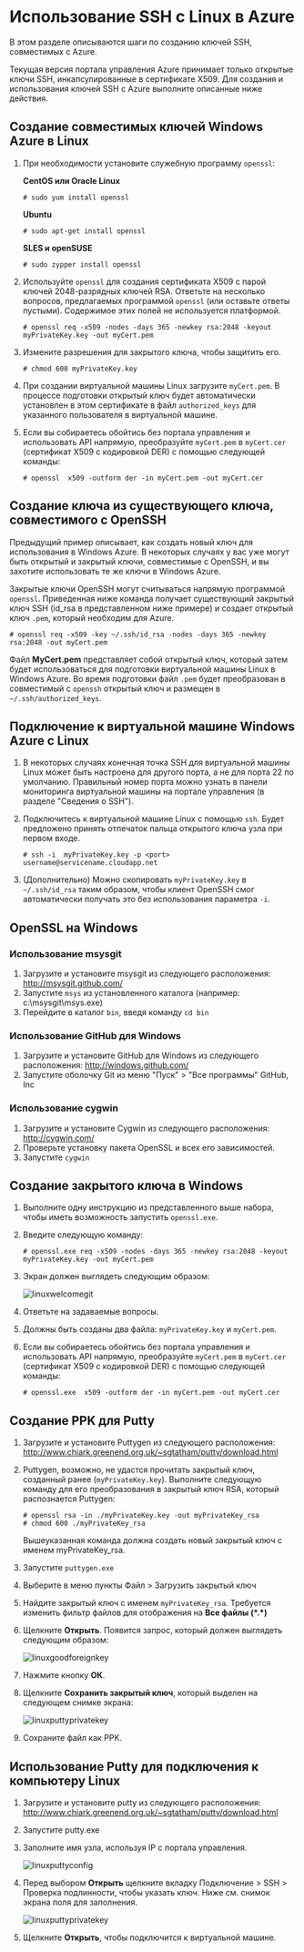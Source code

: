 <properties urlDisplayName="Use SSH" pageTitle="Использование SSH для подключения к виртуальным машинам Linux в Azure" metaKeywords="Azure SSH keys Linux, Linux vm SSH" description="Узнайте, как создавать и использовать ключи SSH с виртуальной машиной Linux в Azure." metaCanonical="" services="virtual-machines" documentationCenter="" title="Использование SSH с Linux в Azure" authors="timlt" solutions="" manager="timlt" editor="" />

<tags ms.service="virtual-machines" ms.workload="infrastructure-services" ms.tgt_pltfrm="vm-linux" ms.devlang="na" ms.topic="article" ms.date="01/01/1900" ms.author="timlt" />

# Использование SSH с Linux в Azure

В этом разделе описываются шаги по созданию ключей SSH, совместимых с Azure.

Текущая версия портала управления Azure принимает только открытые ключи SSH, инкапсулированные в сертификате X509. Для создания и использования ключей SSH с Azure выполните описанные ниже действия.

## Создание совместимых ключей Windows Azure в Linux

1.  При необходимости установите служебную программу `openssl`:

    **CentOS или Oracle Linux**

        # sudo yum install openssl

    **Ubuntu**

        # sudo apt-get install openssl

    **SLES и openSUSE**

        # sudo zypper install openssl

2.  Используйте `openssl` для создания сертификата X509 с парой ключей 2048-разрядных ключей RSA. Ответьте на несколько вопросов, предлагаемых программой `openssl` (или оставьте ответы пустыми). Содержимое этих полей не используется платформой.

        # openssl req -x509 -nodes -days 365 -newkey rsa:2048 -keyout myPrivateKey.key -out myCert.pem

3.  Измените разрешения для закрытого ключа, чтобы защитить его.

        # chmod 600 myPrivateKey.key

4.  При создании виртуальной машины Linux загрузите `myCert.pem`. В процессе подготовки открытый ключ будет автоматически установлен в этом сертификате в файл `authorized_keys` для указанного пользователя в виртуальной машине.

5.  Если вы собираетесь обойтись без портала управления и использовать API напрямую, преобразуйте `myCert.pem` в `myCert.cer` (сертификат X509 с кодировкой DER) с помощью следующей команды:

        # openssl  x509 -outform der -in myCert.pem -out myCert.cer

## Создание ключа из существующего ключа, совместимого с OpenSSH

Предыдущий пример описывает, как создать новый ключ для использования в Windows Azure. В некоторых случаях у вас уже могут быть открытый и закрытый ключи, совместимые с OpenSSH, и вы захотите использовать те же ключи в Windows Azure.

Закрытые ключи OpenSSH могут считываться напрямую программой `openssl`. Приведенная ниже команда получает существующий закрытый ключ SSH (id\_rsa в представленном ниже примере) и создает открытый ключ `.pem`, который необходим для Azure.

    # openssl req -x509 -key ~/.ssh/id_rsa -nodes -days 365 -newkey rsa:2048 -out myCert.pem

Файл **MyCert.pem** представляет собой открытый ключ, который затем будет использоваться для подготовки виртуальной машины Linux в Windows Azure. Во время подготовки файл `.pem` будет преобразован в совместимый с `openssh` открытый ключ и размещен в `~/.ssh/authorized_keys`.

## Подключение к виртуальной машине Windows Azure с Linux

1.  В некоторых случаях конечная точка SSH для виртуальной машины Linux может быть настроена для другого порта, а не для порта 22 по умолчанию. Правильный номер порта можно узнать в панели мониторинга виртуальной машины на портале управления (в разделе "Сведения о SSH").

2.  Подключитесь к виртуальной машине Linux с помощью `ssh`. Будет предложено принять отпечаток пальца открытого ключа узла при первом входе.

        # ssh -i  myPrivateKey.key -p <port> username@servicename.cloudapp.net

3.  (Дополнительно) Можно скопировать `myPrivateKey.key` в `~/.ssh/id_rsa` таким образом, чтобы клиент OpenSSH смог автоматически получать это без использования параметра `-i`.

## OpenSSL на Windows

### Использование msysgit

1.  Загрузите и установите msysgit из следующего расположения: <http://msysgit.github.com/>
2.  Запустите `msys` из установленного каталога (например: c:\\msysgit\\msys.exe)
3.  Перейдите в каталог `bin`, введя команду `cd bin`

### Использование GitHub для Windows

1.  Загрузите и установите GitHub для Windows из следующего расположения: <http://windows.github.com/>
2.  Запустите оболочку Git из меню "Пуск" \> "Все программы" GitHub, Inc

### Использование cygwin

1.  Загрузите и установите Cygwin из следующего расположения: <http://cygwin.com/>
2.  Проверьте установку пакета OpenSSL и всех его зависимостей.
3.  Запустите `cygwin`

## Создание закрытого ключа в Windows

1.  Выполните одну инструкцию из представленного выше набора, чтобы иметь возможность запустить `openssl.exe`.
2.  Введите следующую команду:

        # openssl.exe req -x509 -nodes -days 365 -newkey rsa:2048 -keyout myPrivateKey.key -out myCert.pem

3.  Экран должен выглядеть следующим образом:

    ![linuxwelcomegit][linuxwelcomegit]

4.  Ответьте на задаваемые вопросы.
5.  Должны быть созданы два файла: `myPrivateKey.key` и `myCert.pem`.
6.  Если вы собираетесь обойтись без портала управления и использовать API напрямую, преобразуйте `myCert.pem` в `myCert.cer` (сертификат X509 с кодировкой DER) с помощью следующей команды:

        # openssl.exe  x509 -outform der -in myCert.pem -out myCert.cer

## Создание PPK для Putty

1.  Загрузите и установите Puttygen из следующего расположения: <http://www.chiark.greenend.org.uk/~sgtatham/putty/download.html>

2.  Puttygen, возможно, не удастся прочитать закрытый ключ, созданный ранее (`myPrivateKey.key`). Выполните следующую команду для его преобразования в закрытый ключ RSA, который распознается Puttygen:

        # openssl rsa -in ./myPrivateKey.key -out myPrivateKey_rsa
        # chmod 600 ./myPrivateKey_rsa

    Вышеуказанная команда должна создать новый закрытый ключ с именем myPrivateKey\_rsa.

3.  Запустите `puttygen.exe`

4.  Выберите в меню пункты Файл \> Загрузить закрытый ключ

5.  Найдите закрытый ключ с именем `myPrivateKey_rsa`. Требуется изменить фильтр файлов для отображения на **Все файлы (\*.\*)**

6.  Щелкните **Открыть**. Появится запрос, который должен выглядеть следующим образом:

    ![linuxgoodforeignkey][linuxgoodforeignkey]

7.  Нажмите кнопку **ОК**.

8.  Щелкните **Сохранить закрытый ключ**, который выделен на следующем снимке экрана:

    ![linuxputtyprivatekey][linuxputtyprivatekey]

9.  Сохраните файл как PPK.

## Использование Putty для подключения к компьютеру Linux

1.  Загрузите и установите putty из следующего расположения: <http://www.chiark.greenend.org.uk/~sgtatham/putty/download.html>
2.  Запустите putty.exe
3.  Заполните имя узла, используя IP с портала управления.

    ![linuxputtyconfig][linuxputtyconfig]

4.  Перед выбором **Открыть** щелкните вкладку Подключение \> SSH \> Проверка подлинности, чтобы указать ключ. Ниже см. снимок экрана поля для заполнения.

    ![linuxputtyprivatekey][1]

5.  Щелкните **Открыть**, чтобы подключится к виртуальной машине.

  [linuxwelcomegit]: ./media/virtual-machines-linux-use-ssh-key/linuxwelcomegit.png
  [linuxgoodforeignkey]: ./media/virtual-machines-linux-use-ssh-key/linuxgoodforeignkey.png
  [linuxputtyprivatekey]: ./media/virtual-machines-linux-use-ssh-key/linuxputtygenprivatekey.png
  [linuxputtyconfig]: ./media/virtual-machines-linux-use-ssh-key/linuxputtyconfig.png
  [1]: ./media/virtual-machines-linux-use-ssh-key/linuxputtyprivatekey.png

